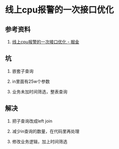 # 线上cpu报警的一次接口优化

## 参考资料

1. [线上cpu报警的一次接口优化 - 掘金](https://juejin.cn/post/7218014583864148023)

## 坑

1. 嵌套子查询

2. in里面有25w个参数

3. 业务未加时间筛选，整表查询

## 解决

1. 把子查询改成left join

2. 减少in查询的数量，在代码里再处理

3. 修改业务逻辑，加上时间筛选